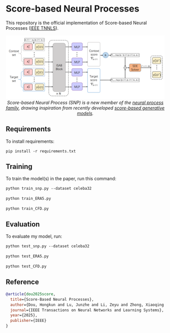 # Score-based Neural Processes

This repository is the official implementation of Score-based Neural Processes ([IEEE TNNLS](https://ieeexplore.ieee.org/abstract/document/10847300)). 

<p align="center">
<img src="assets/snp.PNG" width="1000">
<br>
<em> Score-based Neural Process (SNP) is a new member of the <a href="https://yanndubs.github.io/Neural-Process-Family/text/Intro.html">neural process family</a>, drawing inspiration from recently developed <a href="https://arxiv.org/pdf/2011.13456">score-based generative models</a>. </em>
</p>

## Requirements

To install requirements:

```setup
pip install -r requirements.txt
```

## Training

To train the model(s) in the paper, run this command:

```train
python train_snp.py --dataset celeba32

python train_ERA5.py 

python train_CFD.py 
```


## Evaluation

To evaluate my model, run:

```eval
python test_snp.py --dataset celeba32

python test_ERA5.py 

python test_CFD.py 
```

## Reference

```bibtex
@article{dou2025score,
  title={Score-Based Neural Processes},
  author={Dou, Hongkun and Lu, Junzhe and Li, Zeyu and Zhong, Xiaoqing and Yao, Wen and Yang, Lijun and Deng, Yue},
  journal={IEEE Transactions on Neural Networks and Learning Systems},
  year={2025},
  publisher={IEEE}
}
```

